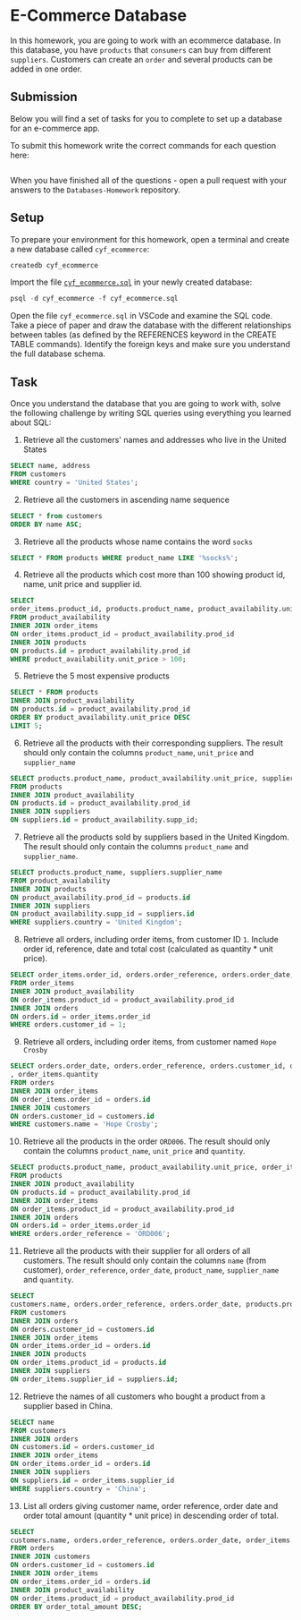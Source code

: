 # E-Commerce Database

In this homework, you are going to work with an ecommerce database. In this database, you have `products` that `consumers` can buy from different `suppliers`. Customers can create an `order` and several products can be added in one order.

## Submission

Below you will find a set of tasks for you to complete to set up a database for an e-commerce app.

To submit this homework write the correct commands for each question here:
```sql


```

When you have finished all of the questions - open a pull request with your answers to the `Databases-Homework` repository.

## Setup

To prepare your environment for this homework, open a terminal and create a new database called `cyf_ecommerce`:

```sql
createdb cyf_ecommerce
```

Import the file [`cyf_ecommerce.sql`](./cyf_ecommerce.sql) in your newly created database:

```sql
psql -d cyf_ecommerce -f cyf_ecommerce.sql
```

Open the file `cyf_ecommerce.sql` in VSCode and examine the SQL code. Take a piece of paper and draw the database with the different relationships between tables (as defined by the REFERENCES keyword in the CREATE TABLE commands). Identify the foreign keys and make sure you understand the full database schema.

## Task

Once you understand the database that you are going to work with, solve the following challenge by writing SQL queries using everything you learned about SQL:

1. Retrieve all the customers' names and addresses who live in the United States

```sql
SELECT name, address
FROM customers
WHERE country = 'United States';
```

2. Retrieve all the customers in ascending name sequence

```sql
SELECT * from customers 
ORDER BY name ASC;
```

3. Retrieve all the products whose name contains the word `socks`

```sql
SELECT * FROM products WHERE product_name LIKE '%socks%';
```

4. Retrieve all the products which cost more than 100 showing product id, name, unit price and supplier id.

```sql
SELECT
order_items.product_id, products.product_name, product_availability.unit_price, order_items.supplier_id
FROM product_availability
INNER JOIN order_items
ON order_items.product_id = product_availability.prod_id 
INNER JOIN products 
ON products.id = product_availability.prod_id 
WHERE product_availability.unit_price > 100;
```

5. Retrieve the 5 most expensive products

```sql
SELECT * FROM products
INNER JOIN product_availability
ON products.id = product_availability.prod_id 
ORDER BY product_availability.unit_price DESC 
LIMIT 5;
```

6. Retrieve all the products with their corresponding suppliers. The result should only contain the columns `product_name`, `unit_price` and `supplier_name`

```sql
SELECT products.product_name, product_availability.unit_price, suppliers.supplier_name 
FROM products 
INNER JOIN product_availability 
ON products.id = product_availability.prod_id 
INNER JOIN suppliers 
ON suppliers.id = product_availability.supp_id;
```


7. Retrieve all the products sold by suppliers based in the United Kingdom. The result should only contain the columns `product_name` and `supplier_name`.

```sql
SELECT products.product_name, suppliers.supplier_name 
FROM product_availability 
INNER JOIN products
ON product_availability.prod_id = products.id 
INNER JOIN suppliers 
ON product_availability.supp_id = suppliers.id 
WHERE suppliers.country = 'United Kingdom';
```

8. Retrieve all orders, including order items, from customer ID `1`. Include order id, reference, date and total cost (calculated as quantity * unit price).

```sql
SELECT order_items.order_id, orders.order_reference, orders.order_date, order_items.quantity * product_availability.unit_price AS total_cost
FROM order_items
INNER JOIN product_availability
ON order_items.product_id = product_availability.prod_id
INNER JOIN orders
ON orders.id = order_items.order_id
WHERE orders.customer_id = 1;
```

9. Retrieve all orders, including order items, from customer named `Hope Crosby`

```sql
SELECT orders.order_date, orders.order_reference, orders.customer_id, order_items.order_id, order_items.product_id, order_items.supplier_id
, order_items.quantity 
FROM orders
INNER JOIN order_items 
ON order_items.order_id = orders.id 
INNER JOIN customers 
ON orders.customer_id = customers.id 
WHERE customers.name = 'Hope Crosby';
```

10. Retrieve all the products in the order `ORD006`. The result should only contain the columns `product_name`, `unit_price` and `quantity`.

```sql
SELECT products.product_name, product_availability.unit_price, order_items.quantity 
FROM products 
INNER JOIN product_availability 
ON products.id = product_availability.prod_id 
INNER JOIN order_items 
ON order_items.product_id = product_availability.prod_id 
INNER JOIN orders 
ON orders.id = order_items.order_id 
WHERE orders.order_reference = 'ORD006';
```

11. Retrieve all the products with their supplier for all orders of all customers. The result should only contain the columns `name` (from customer), `order_reference`, `order_date`, `product_name`, `supplier_name` and `quantity`.

```sql
SELECT 
customers.name, orders.order_reference, orders.order_date, products.product_name, suppliers.supplier_name, order_items.quantity 
FROM customers 
INNER JOIN orders  
ON orders.customer_id = customers.id 
INNER JOIN order_items  
ON order_items.order_id = orders.id 
INNER JOIN products 
ON order_items.product_id = products.id
INNER JOIN suppliers 
ON order_items.supplier_id = suppliers.id; 
```


12. Retrieve the names of all customers who bought a product from a supplier based in China.

```sql
SELECT name
FROM customers 
INNER JOIN orders 
ON customers.id = orders.customer_id 
INNER JOIN order_items 
ON order_items.order_id = orders.id 
INNER JOIN suppliers 
ON suppliers.id = order_items.supplier_id 
WHERE suppliers.country = 'China';
```

13. List all orders giving customer name, order reference, order date and order total amount (quantity * unit price) in descending order of total.

```sql
SELECT 
customers.name, orders.order_reference, orders.order_date, order_items.quantity * product_availability.unit_price as order_total_amount 
FROM orders  
INNER JOIN customers  
ON orders.customer_id = customers.id 
INNER JOIN order_items  
ON order_items.order_id = orders.id 
INNER JOIN product_availability 
ON order_items.product_id = product_availability.prod_id 
ORDER BY order_total_amount DESC;
```
